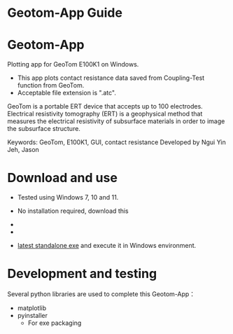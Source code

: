 # Geotom-App Guide

# Geotom-App 
Plotting app for GeoTom E100K1 on Windows.
- This app plots contact resistance data saved from Coupling-Test function from GeoTom.
- Acceptable file extension is ".atc".

GeoTom is a portable ERT device that accepts up to 100 electrodes.
Electrical resistivity tomography (ERT) is a geophysical method that measures the electrical resistivity of subsurface materials in order to image the subsurface structure. 

Keywords: GeoTom, E100K1, GUI, contact resistance
Developed by Ngui Yin Jeh, Jason

# Download and use
- Tested using Windows 7, 10 and 11.
- No installation required, download this <a href="./v1.0.0/geotom_app.exe" download="geotom_app"></a>
- 
- 

- [latest standalone exe](https://github.com/flyercarol/Geotom/blob/main/v1.0.0/geotom_app.exe "download") and execute it in Windows environment.

# Development and testing
Several python libraries are used to complete this Geotom-App：
- matplotlib
- pyinstaller
	- For exe packaging